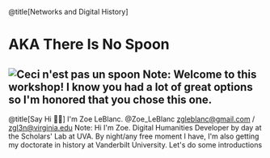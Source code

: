 @title[Networks and Digital History]
# AKA There Is No Spoon
![Ceci n'est pas un spoon]()
Note: Welcome to this workshop! I know you had a lot of great options so I'm honored that you chose this one. 
---
@title[Say Hi 👋🏽]
I'm Zoe LeBlanc.
@Zoe_LeBlanc
zgleblanc@gmail.com / zgl3n@virginia.edu
Note: Hi I'm Zoe. Digital Humanities Developer by day at the Scholars' Lab at UVA. By night/any free moment I have, I'm also getting my doctorate in history at Vanderbilt University. Let's do some introductions



